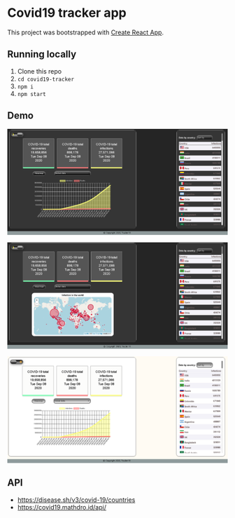 # Covid19 tracker app

This project was bootstrapped with [Create React App](https://github.com/facebook/create-react-app).

## Running locally

1. Clone this repo
1. `cd covid19-tracker`
1. `npm i`
1. `npm start`

## Demo

<p align="center">
  <img src="Demo/chart.PNG" alt="Home Page Mockup">
</p>

<p align="center">
  <img src="Demo/map.PNG" alt="User Dashboard Mockup">
</p>

<p align="center">
  <img src="Demo/lightMode.PNG" alt="Create or Update Page Mockup">
</p>

## API

* https://disease.sh/v3/covid-19/countries
* https://covid19.mathdro.id/api/
